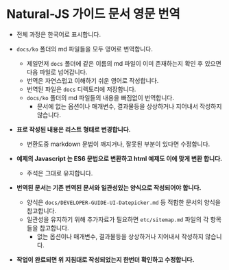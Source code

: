 # Natural-JS 가이드 문서 영문 번역

- 전체 과정은 한국어로 표시합니다.
- `docs/ko` 폴더의 md 파일들을 모두 영어로 번역합니다.
  - 제일먼저 `docs` 폴더에 같은 이름의 md 파일이 이미 존재하는지 확인 후 있으면 다음 파일로 넘어갑니다.
  - 번역은 자연스럽고 이해하기 쉬운 영어로 작성합니다.
  - 번역된 파일은 `docs` 디렉토리에 저장합니다.
  - `docs/ko` 폴더의 md 파일들의 내용을 빠짐없이 번역합니다.
    - 문서에 없는 옵션이나 매개변수, 결과물등을 상상하거나 지어내서 작성하지 않습니다.
- **표로 작성된 내용은 리스트 형태로 변경합니다.**
  - 변환도중 markdown 문법이 깨지거나, 잘못된 부분이 있다면 수정합니다.
- **예제의 Javascript 는 ES6 문법으로 변환하고 html 예제도 이에 맞게 변환 합니다.**
  - 주석은 그대로 유지합니다.
- **번역된 문서는 기존 번역된 문서와 일관성있는 양식으로 작성되어야 합니다.**
  - 양식은 `docs/DEVELOPER-GUIDE-UI-Datepicker.md` 등 적합한 문서의 양식을 참고합니다.
  - 일관성을 유지하기 위해 추가자료가 필요하면 `etc/sitemap.md` 파일의 각 항목들을 참고합니다.
    - 없는 옵션이나 매개변수, 결과물등을 상상하거나 지어내서 작성하지 않습니다.

- **작업이 완료되면 위 지침대로 작성되었는지 한번더 확인하고 수정합니다.**